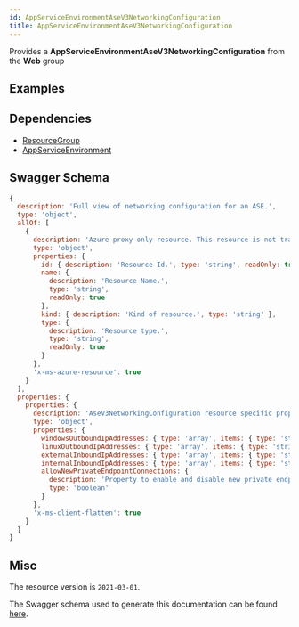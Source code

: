```yaml
---
id: AppServiceEnvironmentAseV3NetworkingConfiguration
title: AppServiceEnvironmentAseV3NetworkingConfiguration
---
```

Provides a **AppServiceEnvironmentAseV3NetworkingConfiguration** from the **Web** group
## Examples
## Dependencies
- [ResourceGroup](../Resources/ResourceGroup.md)
- [AppServiceEnvironment](../Web/AppServiceEnvironment.md)
## Swagger Schema
```js
{
  description: 'Full view of networking configuration for an ASE.',
  type: 'object',
  allOf: [
    {
      description: 'Azure proxy only resource. This resource is not tracked by Azure Resource Manager.',
      type: 'object',
      properties: {
        id: { description: 'Resource Id.', type: 'string', readOnly: true },
        name: {
          description: 'Resource Name.',
          type: 'string',
          readOnly: true
        },
        kind: { description: 'Kind of resource.', type: 'string' },
        type: {
          description: 'Resource type.',
          type: 'string',
          readOnly: true
        }
      },
      'x-ms-azure-resource': true
    }
  ],
  properties: {
    properties: {
      description: 'AseV3NetworkingConfiguration resource specific properties',
      type: 'object',
      properties: {
        windowsOutboundIpAddresses: { type: 'array', items: { type: 'string' }, readOnly: true },
        linuxOutboundIpAddresses: { type: 'array', items: { type: 'string' }, readOnly: true },
        externalInboundIpAddresses: { type: 'array', items: { type: 'string' }, readOnly: true },
        internalInboundIpAddresses: { type: 'array', items: { type: 'string' }, readOnly: true },
        allowNewPrivateEndpointConnections: {
          description: 'Property to enable and disable new private endpoint connection creation on ASE',
          type: 'boolean'
        }
      },
      'x-ms-client-flatten': true
    }
  }
}
```
## Misc
The resource version is `2021-03-01`.

The Swagger schema used to generate this documentation can be found [here](https://github.com/Azure/azure-rest-api-specs/tree/main/specification/web/resource-manager/Microsoft.Web/stable/2021-03-01/AppServiceEnvironments.json).
